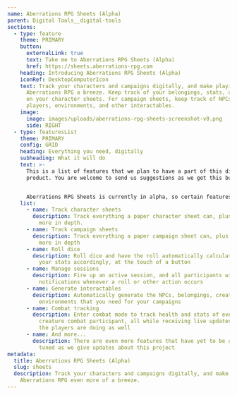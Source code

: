 ```yaml
---
name: Aberrations RPG Sheets (Alpha)
parent: Digital Tools__digital-tools
sections:
  - type: feature
    theme: PRIMARY
    button:
      externalLink: true
      text: Take me to Aberrations RPG Sheets (Alpha)
      href: https://sheets.aberrations-rpg.com
    heading: Introducing Aberrations RPG Sheets (Alpha)
    iconRef: DesktopComputerIcon
    text: Track your characters and campaigns digitally, and make playing
      Aberrations RPG a breeze. Keep track of your belongings, stats, and more
      on your character sheets. For campaign sheets, keep track of NPCs,
      players, environments, and other interactables.
    image:
      image: images/uploads/aberrations-rpg-sheets-screenshot-v0.png
      side: RIGHT
  - type: featuresList
    theme: PRIMARY
    config: GRID
    heading: Everything you need, digitally
    subheading: What it will do
    text: >-
      This is a list of features that we plan to have a part of this digital
      product. You are welcome to send us suggestions as we get this built out.


      Aberrations RPG Sheets is currently in alpha, so certain features may not be available on the campaign sheets at this time.
    list:
      - name: Track character sheets
        description: Track everything a paper character sheet can, plus more, and even
          more in depth.
      - name: Track campaign sheets
        description: Track everything a paper campaign sheet can, plus more, and even
          more in depth
      - name: Roll dice
        description: Roll dice and have the roll automatically calculated, and adjust
          your stats accordingly, at the touch of a button
      - name: Manage sessions
        description: Fire up an active session, and all participants will get
          notifications whenever a roll or other action occurs
      - name: Generate interactables
        description: Automatically generate the NPCs, belongings, creatures, and
          environments that you need for your campaigns
      - name: Combat tracking
        description: Enter combat mode to track health and stats of every npc or
          creature combat participant, all while receiving live updates of what
          the players are doing as well
      - name: And more...
        description: There are even more features that have yet to be announced, so stay
          tuned as we give updates about this project
metadata:
  title: Aberrations RPG Sheets (Alpha)
  slug: sheets
  description: Track your characters and campaigns digitally, and make playing
    Aberrations RPG even more of a breeze.
---
```

